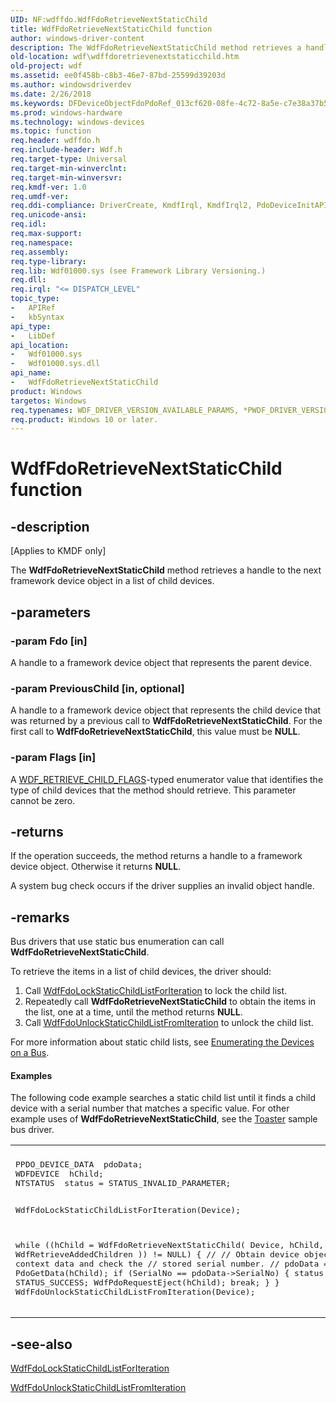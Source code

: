 ```yaml
---
UID: NF:wdffdo.WdfFdoRetrieveNextStaticChild
title: WdfFdoRetrieveNextStaticChild function
author: windows-driver-content
description: The WdfFdoRetrieveNextStaticChild method retrieves a handle to the next framework device object in a list of child devices.
old-location: wdf\wdffdoretrievenextstaticchild.htm
old-project: wdf
ms.assetid: ee0f458b-c8b3-46e7-87bd-25599d39203d
ms.author: windowsdriverdev
ms.date: 2/26/2018
ms.keywords: DFDeviceObjectFdoPdoRef_013cf620-08fe-4c72-8a5e-c7e38a37b503.xml, WdfFdoRetrieveNextStaticChild, WdfFdoRetrieveNextStaticChild method, kmdf.wdffdoretrievenextstaticchild, wdf.wdffdoretrievenextstaticchild, wdffdo/WdfFdoRetrieveNextStaticChild
ms.prod: windows-hardware
ms.technology: windows-devices
ms.topic: function
req.header: wdffdo.h
req.include-header: Wdf.h
req.target-type: Universal
req.target-min-winverclnt: 
req.target-min-winversvr: 
req.kmdf-ver: 1.0
req.umdf-ver: 
req.ddi-compliance: DriverCreate, KmdfIrql, KmdfIrql2, PdoDeviceInitAPI
req.unicode-ansi: 
req.idl: 
req.max-support: 
req.namespace: 
req.assembly: 
req.type-library: 
req.lib: Wdf01000.sys (see Framework Library Versioning.)
req.dll: 
req.irql: "<= DISPATCH_LEVEL"
topic_type:
-	APIRef
-	kbSyntax
api_type:
-	LibDef
api_location:
-	Wdf01000.sys
-	Wdf01000.sys.dll
api_name:
-	WdfFdoRetrieveNextStaticChild
product: Windows
targetos: Windows
req.typenames: WDF_DRIVER_VERSION_AVAILABLE_PARAMS, *PWDF_DRIVER_VERSION_AVAILABLE_PARAMS
req.product: Windows 10 or later.
---
```


# WdfFdoRetrieveNextStaticChild function


## -description


<p class="CCE_Message">[Applies to KMDF only]

The <b>WdfFdoRetrieveNextStaticChild</b> method retrieves a handle to the next framework device object in a list of child devices.


## -parameters




### -param Fdo [in]

A handle to a framework device object that represents the parent device.


### -param PreviousChild [in, optional]

A handle to a framework device object that represents the child device that was returned by a previous call to <b>WdfFdoRetrieveNextStaticChild</b>. For the first call to <b>WdfFdoRetrieveNextStaticChild</b>, this value must be <b>NULL</b>.


### -param Flags [in]

A <a href="https://msdn.microsoft.com/library/windows/hardware/ff552507">WDF_RETRIEVE_CHILD_FLAGS</a>-typed enumerator value that identifies the type of child devices that the method should retrieve. This parameter cannot be zero. 


## -returns



If the operation succeeds, the method returns a handle to a framework device object. Otherwise it returns <b>NULL</b>.

A system bug check occurs if the driver supplies an invalid object handle.




## -remarks



Bus drivers that use static bus enumeration can call <b>WdfFdoRetrieveNextStaticChild</b>. 

To retrieve the items in a list of child devices, the driver should:

<ol>
<li>
Call <a href="https://msdn.microsoft.com/library/windows/hardware/ff547282">WdfFdoLockStaticChildListForIteration</a> to lock the child list.

</li>
<li>
Repeatedly call <b>WdfFdoRetrieveNextStaticChild</b> to obtain the items in the list, one at a time, until the method returns <b>NULL</b>.

</li>
<li>
Call <a href="https://msdn.microsoft.com/library/windows/hardware/ff547297">WdfFdoUnlockStaticChildListFromIteration</a> to unlock the child list.

</li>
</ol>
For more information about static child lists, see <a href="https://docs.microsoft.com/en-us/windows-hardware/drivers/wdf/enumerating-the-devices-on-a-bus">Enumerating the Devices on a Bus</a>.


#### Examples

The following code example searches a static child list until it finds a child device with a serial number that matches a specific value. For other example uses of <b>WdfFdoRetrieveNextStaticChild</b>, see the <a href="https://docs.microsoft.com/en-us/windows-hardware/drivers/wdf/sample-kmdf-drivers">Toaster</a> sample bus driver.

<div class="code"><span codelanguage=""><table>
<tr>
<th></th>
</tr>
<tr>
<td>
<pre>PPDO_DEVICE_DATA  pdoData;
WDFDEVICE  hChild;
NTSTATUS  status = STATUS_INVALID_PARAMETER;

WdfFdoLockStaticChildListForIteration(Device);

while ((hChild = WdfFdoRetrieveNextStaticChild(
                                               Device,
                                               hChild,
                                               WdfRetrieveAddedChildren
                                               )) != NULL) {
    //
    // Obtain device object context data and check the
    // stored serial number.
    //
    pdoData = PdoGetData(hChild);
    if (SerialNo == pdoData-&gt;SerialNo) {
        status = STATUS_SUCCESS;
        WdfPdoRequestEject(hChild);
        break;
    }
}
WdfFdoUnlockStaticChildListFromIteration(Device);</pre>
</td>
</tr>
</table></span></div>



## -see-also




<a href="https://msdn.microsoft.com/library/windows/hardware/ff547282">WdfFdoLockStaticChildListForIteration</a>



<a href="https://msdn.microsoft.com/library/windows/hardware/ff547297">WdfFdoUnlockStaticChildListFromIteration</a>
 

 

